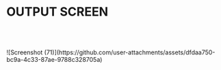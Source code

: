 # OUTPUT SCREEN
<br>
<br>
<br>
![Screenshot (71)](https://github.com/user-attachments/assets/dfdaa750-bc9a-4c33-87ae-9788c328705a)

